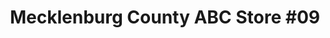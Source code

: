 ---
title: "Mecklenburg County ABC Store #09"
url: /charlotte/mecklenburg-county-abc-store-09/
shop: alcohol
---